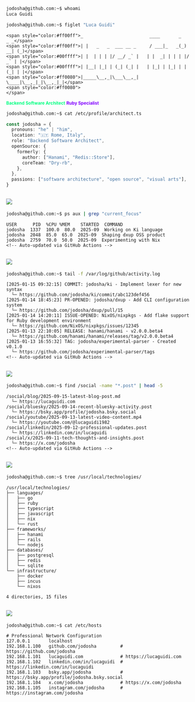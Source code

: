 ```bash
jodosha@github.com:~$ whoami
Luca Guidi
```

```bash
jodosha@github.com:~$ figlet "Luca Guidi"
```

```
<span style="color:#ff00ff">_                         ____       _     _ _</span>
<span style="color:#ff00ff">| |   _   _  ___ __ _     / ___|_   _(_) __| (_)</span>
<span style="color:#00ffff">| |  | | | |/ __/ _` |   | |  _| | | | |/ _` | |</span>
<span style="color:#00ffff">| |__| |_| | (_| (_| |   | |_| | |_| | | (_| | |</span>
<span style="color:#ff0080">|_____\__,_|\___\__,_|    \____|\__,_|_|\__,_|_|</span>
<span style="color:#ff0080">                                                </span>
```

<sub><span style="color:#00ff80">**Backend Software Architect**</span> <span style="color:#8000ff">**Ruby Specialist**</span></sub>

```bash
jodosha@github.com:~$ cat /etc/profile/architect.ts
```

```typescript
const jodosha = {
  pronouns: "he" | "him",
  location: "🇮🇹 Rome, Italy",
  role: "Backend Software Architect",
  openSource: {
    formerly: {
      author: ["Hanami", "Redis::Store"],
      coreTeam: "Dry-rb",
    },
  },
  passions: ["software architecture", "open source", "visual arts"],
}
```

## ![](https://img.shields.io/badge/🎯%20CURRENT%20FOCUS-ff00ff?style=for-the-badge)

```bash
jodosha@github.com:~$ ps aux | grep "current_focus"
```

```
USER      PID  %CPU %MEM    STARTED  COMMAND
jodosha  1337  100.0  80.0  2025-09  Working on Ki language
jodosha  2048  85.0  65.0  2025-09  Shaping dxup OSS product
jodosha  2759  70.0  50.0  2025-09  Experimenting with Nix
<!-- Auto-updated via GitHub Actions -->
```

## ![](https://img.shields.io/badge/📊%20SYSTEM%20PULSE-00ffff?style=for-the-badge)

```bash
jodosha@github.com:~$ tail -f /var/log/github/activity.log
```

```
[2025-01-15 09:32:15] COMMIT: jodosha/ki - Implement lexer for new syntax
  └─ https://github.com/jodosha/ki/commit/abc123def456
[2025-01-14 18:45:23] PR-OPENED: jodosha/dxup - Add CLI configuration system
  └─ https://github.com/jodosha/dxup/pull/15
[2025-01-14 14:20:11] ISSUE-OPENED: NixOS/nixpkgs - Add flake support for Ruby development environment
  └─ https://github.com/NixOS/nixpkgs/issues/12345
[2025-01-13 22:10:05] RELEASE: hanami/hanami - v2.0.0.beta4
  └─ https://github.com/hanami/hanami/releases/tag/v2.0.0.beta4
[2025-01-13 16:55:32] TAG: jodosha/experimental-parser - Created v0.1.0
  └─ https://github.com/jodosha/experimental-parser/tags
<!-- Auto-updated via GitHub Actions -->
```

## ![](https://img.shields.io/badge/📡%20SOCIAL%20FEEDS-ff0080?style=for-the-badge)

```bash
jodosha@github.com:~$ find /social -name "*.post" | head -5
```

```
/social/blog/2025-09-15-latest-blog-post.md
  └─ https://lucaguidi.com
/social/bluesky/2025-09-14-recent-bluesky-activity.post
  └─ https://bsky.app/profile/jodosha.bsky.social
/social/youtube/2025-09-13-latest-video-content.mp4
  └─ https://youtube.com/@lucaguidi1982
/social/linkedin/2025-09-12-professional-updates.post
  └─ https://linkedin.com/in/lucaguidi
/social/x/2025-09-11-tech-thoughts-and-insights.post
  └─ https://x.com/jodosha
<!-- Auto-updated via GitHub Actions -->
```

## ![](https://img.shields.io/badge/🔧%20TECHNOLOGIES-00ff80?style=for-the-badge)

```bash
jodosha@github.com:~$ tree /usr/local/technologies/
```

```
/usr/local/technologies/
├── languages/
│   ├── go
│   ├── ruby
│   ├── typescript
│   ├── javascript
│   ├── nix
│   └── rust
├── frameworks/
│   ├── hanami
│   ├── rails
│   └── nodejs
├── databases/
│   ├── postgresql
│   ├── redis
│   └── sqlite
└── infrastructure/
    ├── docker
    ├── incus
    └── nixos

4 directories, 15 files
```

## ![](https://img.shields.io/badge/📧%20NETWORK%20INTERFACE-8000ff?style=for-the-badge)

```bash
jodosha@github.com:~$ cat /etc/hosts
```

```
# Professional Network Configuration
127.0.0.1       localhost
192.168.1.100   github.com/jodosha         # https://github.com/jodosha
192.168.1.101   lucaguidi.com              # https://lucaguidi.com
192.168.1.102   linkedin.com/in/lucaguidi  # https://linkedin.com/in/lucaguidi
192.168.1.103   bsky.app/jodosha           # https://bsky.app/profile/jodosha.bsky.social
192.168.1.104   x.com/jodosha              # https://x.com/jodosha
192.168.1.105   instagram.com/jodosha      # https://instagram.com/jodosha
```
